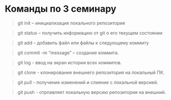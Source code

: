 # Команды по 3 семинару

> git init – инициализация локального репозитория

> git status – получить информацию от git о его текущем состоянии

> git add – добавить файл или файлы к следующему коммиту

> git commit -m “message” – создание коммита.

> git log - ввод на экран истории всех коммитов.

> git clone - клонирование внешнего репозитория на локальный ПК.

> git pull - получение изменений и слияние с локальной версией.

> git push - отрпавляет локальную версию репозитория на внешний.
